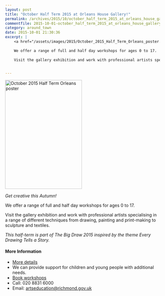 ```yaml
---
layout: post
title: "October Half Term 2015 at Orleans House Gallery!"
permalink: /archives/2015/10/october_half_term_2015_at_orleans_house_gallery.html
commentfile: 2015-10-01-october_half_term_2015_at_orleans_house_gallery
category: around_town
date: 2015-10-01 21:30:36
excerpt: |
    <a href="/assets/images/2015/October_2015_Half_Term_Orleans_poster.jpg" title="See larger version of - October 2015 Half Term Orleans poster"><img src="/assets/images/2015/October_2015_Half_Term_Orleans_poster_thumb.jpg" width="150" height="213" alt="October 2015 Half Term Orleans poster" class="photo right" /></a>
    
    We offer a range of full and half day workshops for ages 0 to 17.
    
    Visit the gallery exhibition and work with professional artists specialising in a range of different techniques from drawing, painting and print-making to sculpture and textiles.
    

---
```


<a href="/assets/images/2015/October_2015_Half_Term_Orleans_poster.jpg" title="See larger version of - October 2015 Half Term Orleans poster"><img src="/assets/images/2015/October_2015_Half_Term_Orleans_poster_thumb.jpg" width="250" height="355" alt="October 2015 Half Term Orleans poster" class="photo right" /></a>

*Get creative this Autumn!*

We offer a range of full and half day workshops for ages 0 to 17.

Visit the gallery exhibition and work with professional artists specialising in a range of different techniques from drawing, painting and print-making to sculpture and textiles.

*This half-term is part of The Big Draw 2015 inspired by the theme Every Drawing Tells a Story.*

#### More Information

-   [More details](http://www.richmond.gov.uk/home/services/arts/orleans_house_gallery/education_at_orleans_house_gallery/art_clubs_and_holiday_activities/holiday_activities.htm)
-   We can provide support for children and young people with additional needs.
-   [Book workshops](http://www2.richmond.gov.uk/Richmondbookings/Default.aspx)
-   Call: 020 8831 6000
-   Email: artseducation@richmond.gov.uk
